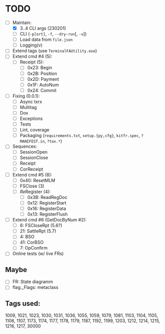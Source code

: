 # TODO

- [ ] Maintain:
  + [x] 3..4 CLI args (230201)
  + [ ] CLI (`-p[ort]`, `-f`, `--dry-run`[, `-v`])
  + [ ] Load data from `file.json`
  + [ ] Logging(v)
- [ ] Extend tags (use `TerminalFAUtility.exe`)
- [ ] Extend cmd #4 (5):
  + [ ] Receipt (5):
    - [ ] 0x23: Begin
    - [ ] 0x2B: Position
    - [ ] 0x2D: Payment
    - [ ] 0x1F: AutoNum
    - [ ] 0x24: Commit
- [ ] Fixing (0.0.1):
  + [ ] Async txrx
  + [ ] Multitag
  + [ ] Dox
  + [ ] Exceptions
  + [ ] Tests
  + [ ] Lint, coverage
  + [ ] Packaging (`requirements.txt`, `setup.{py,cfg}`, `kitfr.spec`, `?MANIFEST.in`, `?tox.*`)
- [ ] Sequences:
  + [ ] SessionOpen
  + [ ] SessionClose
  + [ ] Receipt
  + [ ] CorReceipt
- [ ] Extend cmd #5 (8):
  + [ ] 0x40: ResetMLM
  + [ ] FSClose (3)
  + [ ] *Re*Register (4):
    - [ ] 0x3B: ReadRegDoc
    - [ ] 0x12: RegisterStart
    - [ ] 0x16: RegisterData
    - [ ] 0x13: RegisterFlush
- [ ] Extend cmd #6 (GetDocByNum #2):
  + [ ]  6: FSCloseRpt (5.6?)
  + [ ] 21: SattleRpt (5.7)
  + [ ]  4: BSO
  + [ ] 41: CorBSO
  + [ ]  7: OpConfirm
- [ ] Online tests (w/ live FRs)

## Maybe
- [ ] FR: State diagramm
- [ ] flag._Flags: metaclass

## Tags used:
1009, 1021, 1023, 1030, 1031, 1036, 1055, 1059, 1079, 1081,
1103, 1104, 1105, 1106, 1107, 1173, 1174, 1177, 1178, 1179,
1187, 1192, 1199, 1203, 1212, 1214, 1215, 1216, 1217, 30000
